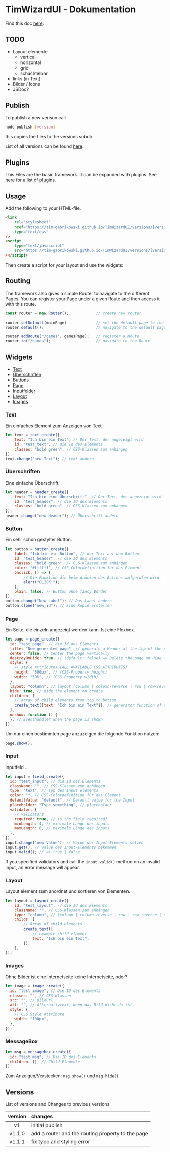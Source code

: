 # TimWizardUI - Dokumentation

Find this doc [here](https://tim-gabrikowski.github.io/TimWizardUI/):

## TODO

- Layout elemente
  - vertical
  - horizontal
  - grid
  - schachtelbar
- links (in Text)
- Bilder / Icons
- JSDoc?

## Publish

To publish a new verison call

```bash
node publish [version]
```

this copies the files to the versions subdir

List of all versions can be found [here](#versions).

## Plugins

This Files are the basic framework. It can be expanded with plugins. See here
for [a list of plugins](./plugins/README.md).

## Usage

Add the following to your HTML-file.

```html
<link
	rel="stylesheet"
	href="https://tim-gabrikowski.github.io/TimWizardUI/versions/[version]/style.css"
	type="text/css"
/>
<script
	type="text/javascript"
	src="https://tim-gabrikowski.github.io/TimWizardUI/versions/[version]/script.js"
></script>
```

Then create a script for your layout and use the widgets:

## Routing

The framework also gives a simple Router to navigate to the different Pages.
You can register your Page under a given Route and then access it with this route.

```js
const router = new Router();            // create new router

router.setDefault(mainPage)             // set the default page to the mainPage
router.default();                       // navigate to the default page

router.addRoute("/games", gamesPage);   // register a Route
router.to("/games");                    // navigate to the Route
```

## Widgets

- [Text](#text)
- [Überschriften](#überschriften)
- [Buttons](#button)
- [Page](#page)
- [Inputfelder](#input)
- [Layout](#layout)
- [Images](#images)

### Text

Ein einfaches Element zum Anzeigen von Text.

```javascript
let text = text_create({
	text: "Ich bin ein Text", // Der Text, der angezeigt wird
	id: "test_text", // die Id des Elements
	classes: "bold green", // CSS-Klassen zum anhängen
});
text.change("new Text"); // text ändern
```

### Überschriften

Eine einfache Überschrift.

```javascript
let header = header_create({
	text: "Ich bin eine Überschrift", // Der Text, der angezeigt wird
	id: "test_header", // die Id des Elements
	classes: "bold green", // CSS-Klassen zum anhängen
});
header.change("new Header"); // Überschrift ändern
```

### Button

Ein sehr schön gestylter Button.

```javascript
let button = button_create({
	label: "Ich bin ein Button", // der Text auf dem Button
	id: "test_header", // die Id des Elements
	classes: "bold green", // CSS-Klassen zum anhängen
	color: "#ffffff", // CSS-Colordefinition für das Element
	onclick: () => {
		// Die Funktion die beim drücken des Buttons aufgerufen wird.
		alert("CLICK!");
	},
	plain: false, // Button ohne fancy Border
});
button.change("New Label"); // Das Label ändern
button.clone("new_id"); // Eine Kopie erstellen
```

### Page

Ein Seite, die einzeln angezeigt werden kann. Ist eine Flexbox.

```javascript
let page = page_create({
  id: "test_page", // die Id des Elements
  title: "New generated page", // generate a Header at the top of the page if provided
  center: false, // Center the page vertically
  destroyOnHide: true, // (default: false) => Delete the page on Hide from DOM
  style: {
    // style Attributes (ALL AVAILABLE CSS ATTRIBUTES)
    height: "500px", // (CSS-Property height)
    width: "50%", // (CSS-Property width)
  },
  layout: "column", // layout [column | column-reverse | row | row-reverse | unset] (default; unset)
  hide: true, // hide the element on create
  children: [
    // array of child elements from top to bottom
    create_text({text: "Ich bin ein Text"}), // generator function of child element
  ],
  onshow: function () {
  }, // Eventhandler when the page is shown
});
```

Um nur einen bestimmten page anzuzeigen die folgende Funktion nutzen:

```javascript
page.show();
```

### Input

Inputfeld ...

```javascript
let input = field_create({
  id: "test_input", // die Id des Elements
  className: "", // CSS-Klassen zum anhängen
  type: "text", // Typ des Input elements
  color: "", // CSS-Colordefinition für das Element
  defaultValue: "default", // Default value for the Input
  placeholder: "Type something", // placeholder
  validator: {
    // validators
    required: true, // is the field required?
    minLength: 4, // minimale Länge des inputs
    maxLength: 8, // maximale Länge des inputs
  },
});
input.change("new Value"); // Value des Input-Elements setzen
input.get(); // Value des Input-Elements bekommen
input.valid(); // => true | false
```

If you specified validators and call the `input.valid()` method on an invalid input, an error message will appear.

### Layout

Layout element zum anordnet und sortieren von Elementen.

```javascript
let layout = layout_create({
	id: "test_layout", // die Id des Elements
	className: "", // CSS-Klassen zum anhängen
	type: "column", // [column | column-reverse | row | row-reverse | unset] (default; column)
	childs: [
		// Array of child elements
		create_text({
			// example child element
			text: "Ich bin ein Text",
		}),
	],
});
```

### Images

Ohne Bilder ist eine Internetseite keine Internetseite, oder?

```javascript
let image = image_create({
  id: "test_image", // Die ID des Elements
  classes: "", // CSS-Klassen
  src: "", // Bildurl
  alt: "", // Alternativtext, wenn das Bild nicht da ist
  style: {
    // CSS Style Attribute
    width: "100px",
  },
});
```

### MessageBox

```javascript
let msg = messagebox_create({
  id: "test_msg", // Die ID des Elements
  children: [], // Child Elemente
});
```

Zum Anzeigen/Verstecken: `msg.show()` und `msg.hide()`

## Versions

List of versions and Changes to previous versions

| version | changes                                           |
|:-------:|:--------------------------------------------------|
|   v1    | initial publish                                   |
| v1.1.0  | add a router and the routing property to the page |
| v1.1.1  | fix typo and styling error                        | 


